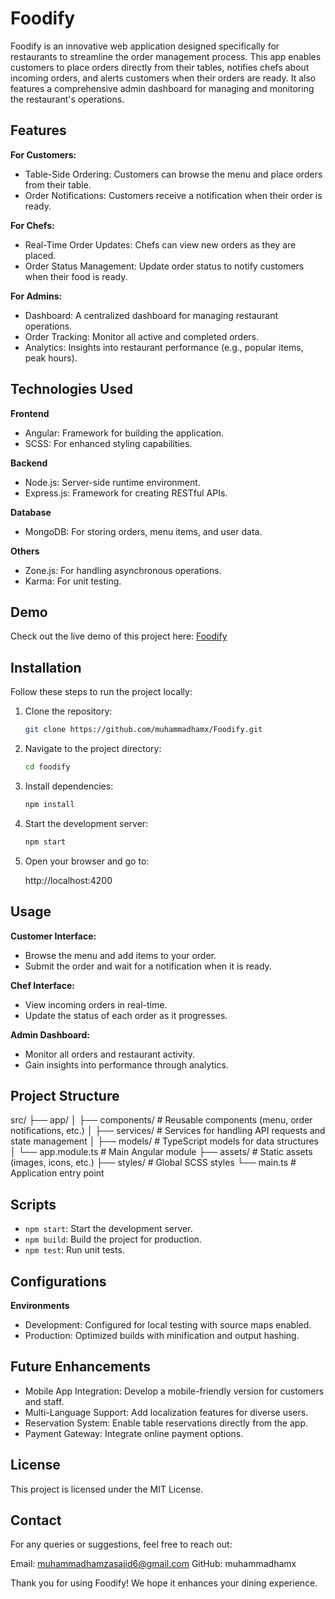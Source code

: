 # Foodify

Foodify is an innovative web application designed specifically for restaurants to streamline the order management process. This app enables customers to place orders directly from their tables, notifies chefs about incoming orders, and alerts customers when their orders are ready. It also features a comprehensive admin dashboard for managing and monitoring the restaurant's operations.

## Features

**For Customers:**

*   Table-Side Ordering: Customers can browse the menu and place orders from their table.
*   Order Notifications: Customers receive a notification when their order is ready.

**For Chefs:**

*   Real-Time Order Updates: Chefs can view new orders as they are placed.
*   Order Status Management: Update order status to notify customers when their food is ready.

**For Admins:**

*   Dashboard: A centralized dashboard for managing restaurant operations.
*   Order Tracking: Monitor all active and completed orders.
*   Analytics: Insights into restaurant performance (e.g., popular items, peak hours).

## Technologies Used

**Frontend**

*   Angular: Framework for building the application.
*   SCSS: For enhanced styling capabilities.

**Backend**

*   Node.js: Server-side runtime environment.
*   Express.js: Framework for creating RESTful APIs.

**Database**

*   MongoDB: For storing orders, menu items, and user data.

**Others**

*   Zone.js: For handling asynchronous operations.
*   Karma: For unit testing.


## Demo
Check out the live demo of this project here: [Foodify](https://foodify-three.vercel.app)

## Installation

Follow these steps to run the project locally:

1.  Clone the repository:

    ```bash
    git clone https://github.com/muhammadhamx/Foodify.git
    ```

2.  Navigate to the project directory:

    ```bash
    cd foodify
    ```

3.  Install dependencies:

    ```bash
    npm install
    ```

4.  Start the development server:

    ```bash
    npm start
    ```

5.  Open your browser and go to:

    http://localhost:4200

## Usage

**Customer Interface:**

*   Browse the menu and add items to your order.
*   Submit the order and wait for a notification when it is ready.

**Chef Interface:**

*   View incoming orders in real-time.
*   Update the status of each order as it progresses.

**Admin Dashboard:**

*   Monitor all orders and restaurant activity.
*   Gain insights into performance through analytics.

## Project Structure

src/
├── app/
│   ├── components/       # Reusable components (menu, order notifications, etc.)
│   ├── services/         # Services for handling API requests and state management
│   ├── models/           # TypeScript models for data structures
│   └── app.module.ts     # Main Angular module
├── assets/               # Static assets (images, icons, etc.)
├── styles/               # Global SCSS styles
└── main.ts               # Application entry point


## Scripts

*   `npm start`: Start the development server.
*   `npm build`: Build the project for production.
*   `npm test`: Run unit tests.

## Configurations

**Environments**

*   Development: Configured for local testing with source maps enabled.
*   Production: Optimized builds with minification and output hashing.

## Future Enhancements

*   Mobile App Integration: Develop a mobile-friendly version for customers and staff.
*   Multi-Language Support: Add localization features for diverse users.
*   Reservation System: Enable table reservations directly from the app.
*   Payment Gateway: Integrate online payment options.

## License

This project is licensed under the MIT License.

## Contact

For any queries or suggestions, feel free to reach out:

Email: muhammadhamzasajid6@gmail.com
GitHub: muhammadhamx

Thank you for using Foodify! We hope it enhances your dining experience.
